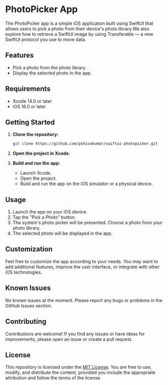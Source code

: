# PhotoPicker App

The PhotoPicker app is a simple iOS application built using SwiftUI that allows users to pick a photo from their device's photo library.We also explore how to retrieve a SwiftUI image by using Transferable — a new SwiftUI protocol you use to move data.

## Features

- Pick a photo from the photo library.
- Display the selected photo in the app.

## Requirements

- Xcode 14.0 or later
- iOS 16.0 or later

## Getting Started

1. **Clone the repository:**

   ```bash
   git clone https://github.com/pshivakumar/swiftui-photopicker.git
2. **Open the project in Xcode.**
3. **Build and run the app:**
    - Launch Xcode.
    - Open the project.
    - Build and run the app on the iOS simulator or a physical device.

## Usage

1. Launch the app on your iOS device.
2. Tap the "Pick a Photo" button.
3. The system's photo picker will be presented. Choose a photo from your photo library.
4. The selected photo will be displayed in the app.

## Customization
Feel free to customize the app according to your needs. You may want to add additional features, improve the user interface, or integrate with other iOS technologies.

## Known Issues
No known issues at the moment. Please report any bugs or problems in the GitHub Issues section.

## Contributing
Contributions are welcome! If you find any issues or have ideas for improvements, please open an issue or create a pull request.

## License
This repository is licensed under the [MIT License](LICENSE). You are free to use, modify, and distribute the content, provided you include the appropriate attribution and follow the terms of the license.
